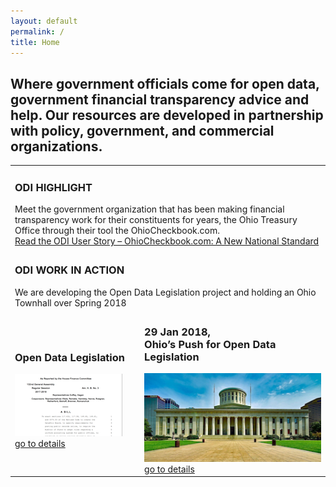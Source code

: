 ```yaml
---
layout: default
permalink: /
title: Home
---
```

<h2>Where government officials come for open data, government financial transparency advice and help. Our resources are developed in partnership with policy, government, and commercial organizations.</h2>

<table cellpadding="10" align="center">
 <tr>
	 <td colspan="3"><h3>ODI HIGHLIGHT</h3>Meet the government organization that has been making financial transparency work for their constituents for years, the Ohio Treasury Office through their tool the OhioCheckbook.com. 
		 <br><a href="https://opendatainitiative.github.io/blog/2017-12-18-user-story-ohio-treasury-office/">Read the ODI User Story – OhioCheckbook.com: A New National Standard</a></td>
</tr>
 <tr>
	 <td colspan="3"><h3>ODI WORK IN ACTION</h3>We are developing the Open Data Legislation project and holding an Ohio Townhall over Spring 2018</td>
 </tr>
 <tr> 
      <td colspan="1"><h3>Open Data Legislation</h3>
        <a href="/legislation"><img src="/assets/img/legislation-icon.png" alt="ODI Open Data Legislation"><br>go to details</a>
	</td>
	<td colspan="2"><h3>29 Jan 2018,<br>Ohio’s Push for Open Data Legislation</h3>
        <a href="/events/2018-01-29-ohio-townhall/"><img src="/assets/img/ohio-state-capital.png" alt="ODI Open Data Legislation"><br>go to details</a>
	 </td>
   </tr>
